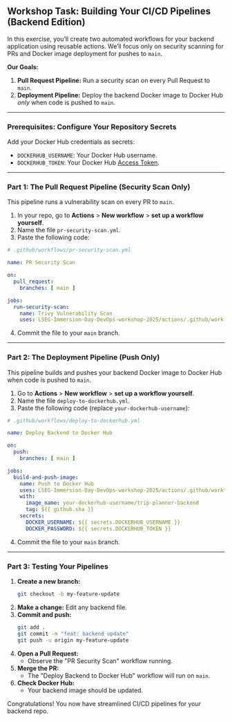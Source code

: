 ## Workshop Task: Building Your CI/CD Pipelines (Backend Edition)

In this exercise, you’ll create two automated workflows for your backend application using reusable actions. We’ll focus only on security scanning for PRs and Docker image deployment for pushes to `main`.

**Our Goals:**

1.  **Pull Request Pipeline:** Run a security scan on every Pull Request to `main`.
2.  **Deployment Pipeline:** Deploy the backend Docker image to Docker Hub *only* when code is pushed to `main`.

-----

### **Prerequisites: Configure Your Repository Secrets**

Add your Docker Hub credentials as secrets:

- `DOCKERHUB_USERNAME`: Your Docker Hub username.
- `DOCKERHUB_TOKEN`: Your Docker Hub [Access Token](https://docs.docker.com/docker-hub/access-tokens/).

-----

### **Part 1: The Pull Request Pipeline (Security Scan Only)**

This pipeline runs a vulnerability scan on every PR to `main`.

1.  In your repo, go to **Actions** > **New workflow** > **set up a workflow yourself**.
2.  Name the file `pr-security-scan.yml`.
3.  Paste the following code:

```yaml
# .github/workflows/pr-security-scan.yml

name: PR Security Scan

on:
  pull_request:
    branches: [ main ]

jobs:
  run-security-scan:
    name: Trivy Vulnerability Scan
    uses: LSEG-Immersion-Day-DevOps-workshop-2025/actions/.github/workflows/security-scan-ci.yml@main
```

4.  Commit the file to your `main` branch.

-----

### **Part 2: The Deployment Pipeline (Push Only)**

This pipeline builds and pushes your backend Docker image to Docker Hub when code is pushed to `main`.

1.  Go to **Actions** > **New workflow** > **set up a workflow yourself**.
2.  Name the file `deploy-to-dockerhub.yml`.
3.  Paste the following code (replace `your-dockerhub-username`):

```yaml
# .github/workflows/deploy-to-dockerhub.yml

name: Deploy Backend to Docker Hub

on:
  push:
    branches: [ main ]

jobs:
  build-and-push-image:
    name: Push to Docker Hub
    uses: LSEG-Immersion-Day-DevOps-workshop-2025/actions/.github/workflows/docker-push-ci.yml@main
    with:
      image_name: your-dockerhub-username/trip-planner-backend
      tag: ${{ github.sha }}
    secrets:
      DOCKER_USERNAME: ${{ secrets.DOCKERHUB_USERNAME }}
      DOCKER_PASSWORD: ${{ secrets.DOCKERHUB_TOKEN }}
```

4.  Commit the file to your `main` branch.

-----

### **Part 3: Testing Your Pipelines**

1.  **Create a new branch:**  
    ```bash
    git checkout -b my-feature-update
    ```
2.  **Make a change:** Edit any backend file.
3.  **Commit and push:**  
    ```bash
    git add .
    git commit -m "feat: backend update"
    git push -u origin my-feature-update
    ```
4.  **Open a Pull Request:**  
    - Observe the "PR Security Scan" workflow running.
5.  **Merge the PR:**  
    - The "Deploy Backend to Docker Hub" workflow will run on `main`.
6.  **Check Docker Hub:**  
    - Your backend image should be updated.

Congratulations! You now have streamlined CI/CD pipelines for your backend repo.
